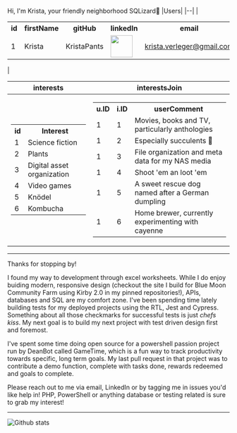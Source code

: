 Hi, I'm Krista, your friendly neighborhood SQLizard🦎
|Users|
|--|
|<table><tr><th>id</th><th>firstName</th><th>gitHub</th><th>linkedIn</th><th>email</th><th>cool</th></tr><tr><td>1</td><td>Krista</td><td>KristaPants</td><td><a href="https://www.linkedin.com/in/kristaverleger/" target="_blank" rel="noopener noreferrer"><img src="https://img.icons8.com/plasticine/100/000000/linkedin.png" width="50" /></a></td><td>krista.verleger@gmail.com</td><td>1</td></tr></table>|

| interests                                                                                                                                                                                                                                                                                            | interestsJoin                                                                                                                                                                                                                                                                                                                                                                                                                                                                                                                                          |
| ---------------------------------------------------------------------------------------------------------------------------------------------------------------------------------------------------------------------------------------------------------------------------------------------------- | ------------------------------------------------------------------------------------------------------------------------------------------------------------------------------------------------------------------------------------------------------------------------------------------------------------------------------------------------------------------------------------------------------------------------------------------------------------------------------------------------------------------------------------------------------ |
| <table><tr><th>id</th><th>Interest</th></tr><tr><td>1</td><td>Science fiction</td></tr><tr><td>2</td><td>Plants</td></tr><tr><td>3</td><td>Digital asset organization</td></tr><tr><td>4</td><td>Video games</td></tr><tr><td>5</td><td>Knödel</td></tr><tr><td>6</td><td>Kombucha</td></tr></table> | <table><tr><th>u.ID</th><th>i.ID</th><th>userComment</th></tr><tr><td>1</td><td>1</td><td>Movies, books and TV, particularly anthologies</td></tr><tr><td>1</td><td>2</td><td>Especially succulents 🌵</td></tr><tr><td>1</td><td>3</td><td>File organization and meta data for my NAS media</td></tr><tr><td>1</td><td>4</td><td>Shoot 'em an loot 'em</td></tr><tr><td>1</td><td>5</td><td>A sweet rescue dog named after a German dumpling</td></tr><tr><td>1</td><td>6</td><td>Home brewer, currently experimenting with cayenne</td></tr></table> |

---

Thanks for stopping by!

I found my way to development through excel worksheets. While I do enjoy buiding modern, responsive design (checkout the site I build for Blue Moon Community Farm using Kirby 2.0 in my pinned repositories!), APIs, databases and SQL are my comfort zone. I've been spending time lately building tests for my deployed projects using the RTL, Jest and Cypress. Something about all those checkmarks for successful tests is just _chefs kiss_. My next goal is to build my next project with test driven design first and foremost.

I've spent some time doing open source for a powershell passion project run by DeanBot called GameTime, which is a fun way to track productivity towards specific, long term goals. My last pull request in that project was to contribute a demo function, complete with tasks done, rewards redeemed and goals to complete.

Please reach out to me via email, LinkedIn or by tagging me in issues you'd like help in! PHP, PowerShell or anything database or testing related is sure to grab my interest!

---

![Github stats](https://github-readme-stats-sigma-five.vercel.app/api?username=kristapants&show_icons=true&include_all_commits=true&count_private=true&theme=react&line_height=40)
